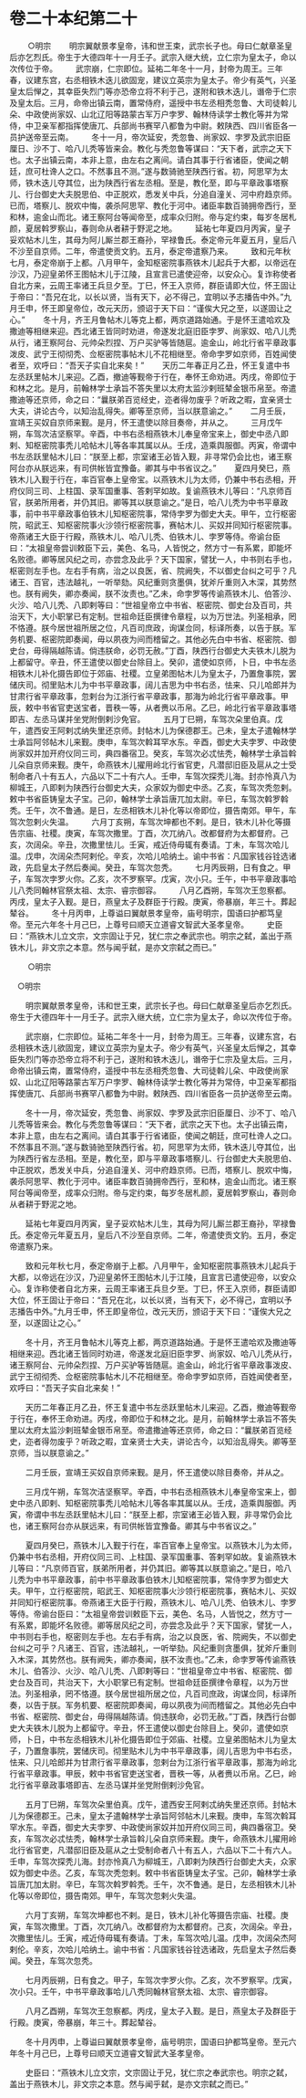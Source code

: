 # 卷二十本纪第二十

 　　○明宗 　　明宗翼献景孝皇帝，讳和世王束，武宗长子也。母曰仁献章圣皇后亦乞烈氏。帝生于大德四年十一月壬子。武宗入继大统，立仁宗为皇太子，命以次传位于帝。 　　武宗崩，仁宗即位。延祐二年冬十一月，封帝为周王。三年春，议建东宫，右丞相铁木迭儿欲固宠，建议立英宗为皇太子。帝少有英气，兴圣皇太后惮之，其幸臣失烈门等亦恐帝立将不利于己，遂附和铁木迭儿，谮帝于仁宗及皇太后。三月，命帝出镇云南，置常侍府，遥授中书左丞相秃忽鲁、大司徒斡儿朵、中政使尚家奴、山北辽阳等路蒙古军万户孛罗、翰林侍读学士教化等并为常侍，中卫亲军都指挥使唐兀、兵部尚书赛罕八都鲁为中尉。敕陕西、四川省臣各一员护送帝至云南。 　　冬十一月，帝次延安，秃忽鲁、尚家奴、孛罗及武宗旧臣厘日、沙不丁、哈八儿秃等皆来会。教化与秃忽鲁等谋曰：“天下者，武宗之天下也。太子出镇云南，本非上意，由左右之离间。请白其事于行省诸臣，使闻之朝廷，庶可杜谗人之口。不然事且不测。”遂与数骑驰至陕西行省。初，阿思罕为太师，铁木迭儿夺其位，出为陕西行省左丞相。至是，教化至，即与平章政事塔察儿、行台御史大夫脱思伯、中正脱欢，悉发关中兵，分追自潼关、河中府趋京师。已而，塔察儿、脱欢中悔，袭杀阿思罕、教化于河中。诸臣率数百骑拥帝西行，至和林，逾金山而北。诸王察阿台等闻帝至，成率众归附。帝与定约束，每岁冬居札颜，夏居斡罗察山，春则命从者耕于野泥之地。 　　延祐七年夏四月丙寅，皇子妥欢帖木儿生，其母为阿儿厮兰郡王裔孙，罕禄鲁氏。泰定帝元年夏五月，皇后八不沙至自京师。二年，帝遣使贡文豹。五月，泰定帝遣察乃来。 　　致和元年秋七月，泰定帝崩于上都。八月甲午，金知枢密院事燕铁木儿起兵于大都，以帝远在沙汉，乃迎皇弟怀王图帖木儿于江陵，且宣言已遣使迎帝，以安众心。复诈称使者自北方来，云周王率诸王兵旦夕至。丁巳，怀王入京师，群臣请即大位，怀王固让于帝曰：“吾兄在北，以长以贤，当有天下，必不得己，宜明以予志播告中外。”九月壬申，怀王即皇帝位，改元天历，颁诏于天下曰：“谨俟大兄之至，以遂固让之心。” 　　冬十月，齐王月鲁帖木儿等克上都，两京道路始通。于是怀王遣哈欢及撒迪等相继来迎。西北诸王皆同时劝进，帝遂发北庭旧臣孛罗、尚家奴、哈八儿秃从行，诸王察阿台、元帅朵烈捏、万户买驴等皆随扈。逾金山，岭北行省平章政事泼皮、武宁王彻彻秃、佥枢密院事帖木儿不花相继至。帝命孛罗如京师，百姓闻使者至，欢呼曰：“吾天子实自北来矣！” 　　天历二年春正月乙丑，怀王复遣中书左丞跃里帖木儿来迎。乙酉，撤迪等觐帝于行在，奉怀王命劝进。丙戌，帝即位于和林之北。是月，前翰林学士承旨不答失里以太府太监沙剌班辇金银币帛至。帝遣撒迪等还京师，命之曰：“曩朕弟百览经史，迩者得勿废乎？听政之暇，宜亲贤士大夫，讲论古今，以知治乱得失。卿等至京师，当以朕意谕之。” 　　二月壬辰，宣靖王买奴自京师来觐。是月，怀王遣使以除目奏帝，并从之。 　　三月戊午朔，车驾次洁坚察罕。辛酉，中书右丞相燕铁木儿奉皇帝宝来上，御史中丞八即剌、知枢密院事秃儿哈帖木儿等各率其属以从。壬戌，造乘舆服御。丙寅，帝谓中书左丞跃里帖木儿曰：“朕至上都，宗室诸王必皆入觐，非寻常仍会比也，诸王察阿台亦从朕远来，有司供帐皆宜豫备。卿其与中书省议之。” 　　夏四月癸巳，燕铁木儿入觐于行在，率百官奉上皇帝宝。以燕铁木儿为太师，仍兼中书右丞相，开府仪同三司、上柱国、录军国重事、答剌罕如故。复谕燕铁木儿等曰：“凡京师百官，朕弟所用者，并仍其旧。卿等其以朕意谕之。”是日，哈八儿秃为中书平章政事，前中书平章政事伯铁木儿知枢密院事，常侍孛罗为御史大夫。甲午，立行枢密院，昭武王、知枢密院事火沙领行枢密院事，赛帖木儿、买奴并同知行枢密院事。帝燕诸王大臣于行殿，燕铁木儿、哈八儿秃、伯铁木儿、孛罗等侍。帝谕台臣曰：“太祖皇帝尝训敕臣下云，美色、名马，人皆悦之，然方寸一有系累，即能坏名败德。卿等居风纪之司，亦尝念及此乎？天下国家，譬犹一人，中书则右手也，枢密则左手也。左右手有病，治之以良医，省、院阙失，不以御史台纠之可乎？凡诸王、百官，违法越礼，一听举劾。风纪重则贪墨俱，犹斧斤重则入木深，其势然也。朕有阙失，卿亦奏闻，朕不汝责也。”乙未，命孛罗等传谕燕铁木儿、伯答沙、火沙、哈八儿秃、八即剌等曰：“世祖皇帝立中书省、枢密院、御史台及百司，共治天下，大小职掌已有定制。世祖命廷臣撰律令章程，以为万世法。列圣相承，罔不恪遵。朕今居世祖所居之位，凡百司庶政，询谋佥同，标译所奏，以告于朕。军务机要、枢密院即奏闻，毋以夙夜为间而稽留之。其他必先白中书省、枢密院、御史台，毋得隔越陈请。倘违朕命，必罚无赦。”丁酉，陕西行台御史大夫铁木儿脱为上都留守。辛丑，怀王遣使以御史台除目上。癸卯，遣使如京师，卜日，中书左丞相铁木儿补化摄告即位于郊庙、社稷。立皇弟图帖木儿为皇太子，乃置詹事院，罢储庆司。彻里贴木儿为中书平章政事，阔儿吉思为中书右丞，怯来、只儿哈郎并为甘肃行省平章政事，忽剌台为江浙行省平章政事，那海为岭北行省平章政事。甲辰，敕中书省官吏送宝者，晋秩一等，从者赉以币帛。乙巳，岭北行省平章政事塔即吉、左丞马谋并坐党附倒剌沙免官。 　　五月丁巳朔，车驾次朵里伯真。戊午，遣西安王阿剌忒纳失里还京师。封帖木儿为保德郡王。己未，皇太子遣翰林学士承旨阿邻帖木儿来觐。庚申，车驾次斡耳罕水东。辛酉，御史大夫孛罗、中政使尚家奴并加开府仪同三司，典四番宿卫。癸亥，车驾次必忒怯秃，翰林学士承旨斡儿朵自京师来觐。庚午，命燕铁木儿擢用岭北行省官吏，凡潜邸旧臣及扈从之士受制命者八十有五人，六品以下二十有六人。壬申，车驾次探秃儿海。封亦怜真八为柳城王，八即剌为陕西行台御史大夫，众家奴为御史中丞。乙亥，车驾次秃忽剌。敕中书省臣铸皇太子宝。己卯，翰林学士承旨唐兀加太尉。辛巳，车驾次斡罗斡秃。壬午，次不鲁通。是日，左丞相铁木儿补化等以帝即位，摄告南郊。甲午，车驾次忽剌火失温。 　　六月丁亥朔，车驾次坤都也不剌。是日，铁木儿补化等摄告宗庙、社稷。庚寅，车驾次撒里。丁酉，次兀纳八。改都督府为太都督府。己亥，次阔朵。辛丑，次撒里怯儿。壬寅，戒近侍毋辄有奏请。丁未，车驾次哈儿温。戊申，次阔朵杰阿剌伦。辛亥，次哈儿哈纳土。谕中书省：凡国家钱谷铨选诸政，先启皇太子然后奏闻。癸丑，车驾次忽秃。 　　七月丙辰朔，日有食之。甲子，车驾次孛罗火你。乙亥，次不罗察罕。戊寅，次小只。壬午，中书平章政事哈儿八秃同翰林官祭太祖、太宗、睿宗御容。 　　八月乙酉朔，车驾次王忽察都。丙戌，皇太子入觐。是日，燕皇太子及群臣于行殿。庚寅，帝暴崩，年三十。葬起辇谷。 　　冬十月丙申，上尊谥曰翼献景孝皇帝，庙号明宗，国语曰护都笃皇帝。至元六年冬十月己巳，上尊号曰顺天立道睿文智武大圣孝皇帝。 　　史臣曰：“燕铁木儿立文宗，文宗固让于兄，犹仁宗之奉武宗也。明宗之弑，盖出于燕铁木儿，非文宗之本意。然与闻乎弑，是亦文宗弑之而已。”

 　　○明宗

　○明宗

　　明宗翼献景孝皇帝，讳和世王束，武宗长子也。母曰仁献章圣皇后亦乞烈氏。帝生于大德四年十一月壬子。武宗入继大统，立仁宗为皇太子，命以次传位于帝。

　　武宗崩，仁宗即位。延祐二年冬十一月，封帝为周王。三年春，议建东宫，右丞相铁木迭儿欲固宠，建议立英宗为皇太子。帝少有英气，兴圣皇太后惮之，其幸臣失烈门等亦恐帝立将不利于己，遂附和铁木迭儿，谮帝于仁宗及皇太后。三月，命帝出镇云南，置常侍府，遥授中书左丞相秃忽鲁、大司徒斡儿朵、中政使尚家奴、山北辽阳等路蒙古军万户孛罗、翰林侍读学士教化等并为常侍，中卫亲军都指挥使唐兀、兵部尚书赛罕八都鲁为中尉。敕陕西、四川省臣各一员护送帝至云南。

　　冬十一月，帝次延安，秃忽鲁、尚家奴、孛罗及武宗旧臣厘日、沙不丁、哈八儿秃等皆来会。教化与秃忽鲁等谋曰：“天下者，武宗之天下也。太子出镇云南，本非上意，由左右之离间。请白其事于行省诸臣，使闻之朝廷，庶可杜谗人之口。不然事且不测。”遂与数骑驰至陕西行省。初，阿思罕为太师，铁木迭儿夺其位，出为陕西行省左丞相。至是，教化至，即与平章政事塔察儿、行台御史大夫脱思伯、中正脱欢，悉发关中兵，分追自潼关、河中府趋京师。已而，塔察儿、脱欢中悔，袭杀阿思罕、教化于河中。诸臣率数百骑拥帝西行，至和林，逾金山而北。诸王察阿台等闻帝至，成率众归附。帝与定约束，每岁冬居札颜，夏居斡罗察山，春则命从者耕于野泥之地。

　　延祐七年夏四月丙寅，皇子妥欢帖木儿生，其母为阿儿厮兰郡王裔孙，罕禄鲁氏。泰定帝元年夏五月，皇后八不沙至自京师。二年，帝遣使贡文豹。五月，泰定帝遣察乃来。

　　致和元年秋七月，泰定帝崩于上都。八月甲午，金知枢密院事燕铁木儿起兵于大都，以帝远在沙汉，乃迎皇弟怀王图帖木儿于江陵，且宣言已遣使迎帝，以安众心。复诈称使者自北方来，云周王率诸王兵旦夕至。丁巳，怀王入京师，群臣请即大位，怀王固让于帝曰：“吾兄在北，以长以贤，当有天下，必不得己，宜明以予志播告中外。”九月壬申，怀王即皇帝位，改元天历，颁诏于天下曰：“谨俟大兄之至，以遂固让之心。”

　　冬十月，齐王月鲁帖木儿等克上都，两京道路始通。于是怀王遣哈欢及撒迪等相继来迎。西北诸王皆同时劝进，帝遂发北庭旧臣孛罗、尚家奴、哈八儿秃从行，诸王察阿台、元帅朵烈捏、万户买驴等皆随扈。逾金山，岭北行省平章政事泼皮、武宁王彻彻秃、佥枢密院事帖木儿不花相继至。帝命孛罗如京师，百姓闻使者至，欢呼曰：“吾天子实自北来矣！”

　　天历二年春正月乙丑，怀王复遣中书左丞跃里帖木儿来迎。乙酉，撤迪等觐帝于行在，奉怀王命劝进。丙戌，帝即位于和林之北。是月，前翰林学士承旨不答失里以太府太监沙剌班辇金银币帛至。帝遣撒迪等还京师，命之曰：“曩朕弟百览经史，迩者得勿废乎？听政之暇，宜亲贤士大夫，讲论古今，以知治乱得失。卿等至京师，当以朕意谕之。”

　　二月壬辰，宣靖王买奴自京师来觐。是月，怀王遣使以除目奏帝，并从之。

　　三月戊午朔，车驾次洁坚察罕。辛酉，中书右丞相燕铁木儿奉皇帝宝来上，御史中丞八即剌、知枢密院事秃儿哈帖木儿等各率其属以从。壬戌，造乘舆服御。丙寅，帝谓中书左丞跃里帖木儿曰：“朕至上都，宗室诸王必皆入觐，非寻常仍会比也，诸王察阿台亦从朕远来，有司供帐皆宜豫备。卿其与中书省议之。”

　　夏四月癸巳，燕铁木儿入觐于行在，率百官奉上皇帝宝。以燕铁木儿为太师，仍兼中书右丞相，开府仪同三司、上柱国、录军国重事、答剌罕如故。复谕燕铁木儿等曰：“凡京师百官，朕弟所用者，并仍其旧。卿等其以朕意谕之。”是日，哈八儿秃为中书平章政事，前中书平章政事伯铁木儿知枢密院事，常侍孛罗为御史大夫。甲午，立行枢密院，昭武王、知枢密院事火沙领行枢密院事，赛帖木儿、买奴并同知行枢密院事。帝燕诸王大臣于行殿，燕铁木儿、哈八儿秃、伯铁木儿、孛罗等侍。帝谕台臣曰：“太祖皇帝尝训敕臣下云，美色、名马，人皆悦之，然方寸一有系累，即能坏名败德。卿等居风纪之司，亦尝念及此乎？天下国家，譬犹一人，中书则右手也，枢密则左手也。左右手有病，治之以良医，省、院阙失，不以御史台纠之可乎？凡诸王、百官，违法越礼，一听举劾。风纪重则贪墨俱，犹斧斤重则入木深，其势然也。朕有阙失，卿亦奏闻，朕不汝责也。”乙未，命孛罗等传谕燕铁木儿、伯答沙、火沙、哈八儿秃、八即剌等曰：“世祖皇帝立中书省、枢密院、御史台及百司，共治天下，大小职掌已有定制。世祖命廷臣撰律令章程，以为万世法。列圣相承，罔不恪遵。朕今居世祖所居之位，凡百司庶政，询谋佥同，标译所奏，以告于朕。军务机要、枢密院即奏闻，毋以夙夜为间而稽留之。其他必先白中书省、枢密院、御史台，毋得隔越陈请。倘违朕命，必罚无赦。”丁酉，陕西行台御史大夫铁木儿脱为上都留守。辛丑，怀王遣使以御史台除目上。癸卯，遣使如京师，卜日，中书左丞相铁木儿补化摄告即位于郊庙、社稷。立皇弟图帖木儿为皇太子，乃置詹事院，罢储庆司。彻里贴木儿为中书平章政事，阔儿吉思为中书右丞，怯来、只儿哈郎并为甘肃行省平章政事，忽剌台为江浙行省平章政事，那海为岭北行省平章政事。甲辰，敕中书省官吏送宝者，晋秩一等，从者赉以币帛。乙巳，岭北行省平章政事塔即吉、左丞马谋并坐党附倒剌沙免官。

　　五月丁巳朔，车驾次朵里伯真。戊午，遣西安王阿剌忒纳失里还京师。封帖木儿为保德郡王。己未，皇太子遣翰林学士承旨阿邻帖木儿来觐。庚申，车驾次斡耳罕水东。辛酉，御史大夫孛罗、中政使尚家奴并加开府仪同三司，典四番宿卫。癸亥，车驾次必忒怯秃，翰林学士承旨斡儿朵自京师来觐。庚午，命燕铁木儿擢用岭北行省官吏，凡潜邸旧臣及扈从之士受制命者八十有五人，六品以下二十有六人。壬申，车驾次探秃儿海。封亦怜真八为柳城王，八即剌为陕西行台御史大夫，众家奴为御史中丞。乙亥，车驾次秃忽剌。敕中书省臣铸皇太子宝。己卯，翰林学士承旨唐兀加太尉。辛巳，车驾次斡罗斡秃。壬午，次不鲁通。是日，左丞相铁木儿补化等以帝即位，摄告南郊。甲午，车驾次忽剌火失温。

　　六月丁亥朔，车驾次坤都也不剌。是日，铁木儿补化等摄告宗庙、社稷。庚寅，车驾次撒里。丁酉，次兀纳八。改都督府为太都督府。己亥，次阔朵。辛丑，次撒里怯儿。壬寅，戒近侍毋辄有奏请。丁未，车驾次哈儿温。戊申，次阔朵杰阿剌伦。辛亥，次哈儿哈纳土。谕中书省：凡国家钱谷铨选诸政，先启皇太子然后奏闻。癸丑，车驾次忽秃。

　　七月丙辰朔，日有食之。甲子，车驾次孛罗火你。乙亥，次不罗察罕。戊寅，次小只。壬午，中书平章政事哈儿八秃同翰林官祭太祖、太宗、睿宗御容。

　　八月乙酉朔，车驾次王忽察都。丙戌，皇太子入觐。是日，燕皇太子及群臣于行殿。庚寅，帝暴崩，年三十。葬起辇谷。

　　冬十月丙申，上尊谥曰翼献景孝皇帝，庙号明宗，国语曰护都笃皇帝。至元六年冬十月己巳，上尊号曰顺天立道睿文智武大圣孝皇帝。

　　史臣曰：“燕铁木儿立文宗，文宗固让于兄，犹仁宗之奉武宗也。明宗之弑，盖出于燕铁木儿，非文宗之本意。然与闻乎弑，是亦文宗弑之而已。”